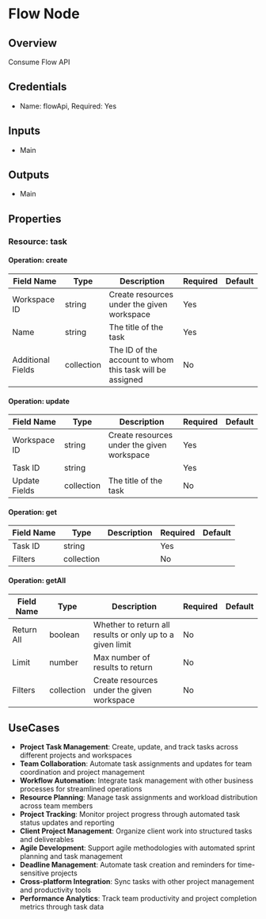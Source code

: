 # Flow Node

## Overview

Consume Flow API

## Credentials

- Name: flowApi, Required: Yes

## Inputs

- Main

## Outputs

- Main

## Properties

### Resource: task

#### Operation: create

| Field Name | Type | Description | Required | Default |
|---|---|---|---|---|
| Workspace ID | string | Create resources under the given workspace | Yes |  |
| Name | string | The title of the task | Yes |  |
| Additional Fields | collection | The ID of the account to whom this task will be assigned | No |  |

#### Operation: update

| Field Name | Type | Description | Required | Default |
|---|---|---|---|---|
| Workspace ID | string | Create resources under the given workspace | Yes |  |
| Task ID | string |  | Yes |  |
| Update Fields | collection | The title of the task | No |  |

#### Operation: get

| Field Name | Type | Description | Required | Default |
|---|---|---|---|---|
| Task ID | string |  | Yes |  |
| Filters | collection |  | No |  |

#### Operation: getAll

| Field Name | Type | Description | Required | Default |
|---|---|---|---|---|
| Return All | boolean | Whether to return all results or only up to a given limit | No |  |
| Limit | number | Max number of results to return | No |  |
| Filters | collection | Create resources under the given workspace | No |  |

## UseCases

- **Project Task Management**: Create, update, and track tasks across different projects and workspaces
- **Team Collaboration**: Automate task assignments and updates for team coordination and project management
- **Workflow Automation**: Integrate task management with other business processes for streamlined operations
- **Resource Planning**: Manage task assignments and workload distribution across team members
- **Project Tracking**: Monitor project progress through automated task status updates and reporting
- **Client Project Management**: Organize client work into structured tasks and deliverables
- **Agile Development**: Support agile methodologies with automated sprint planning and task management
- **Deadline Management**: Automate task creation and reminders for time-sensitive projects
- **Cross-platform Integration**: Sync tasks with other project management and productivity tools
- **Performance Analytics**: Track team productivity and project completion metrics through task data

